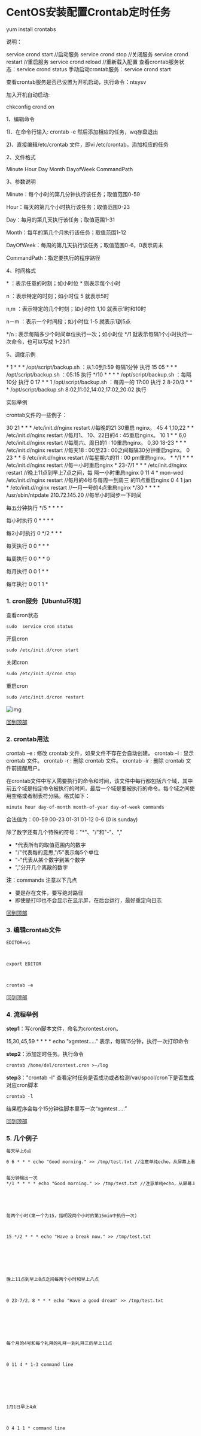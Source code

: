 # CentOS安装配置Crontab定时任务

yum install crontabs

说明：

service crond start //启动服务
service crond stop //关闭服务
service crond restart //重启服务
service crond reload //重新载入配置
查看crontab服务状态：service crond status
手动启动crontab服务：service crond start

查看crontab服务是否已设置为开机启动，执行命令：ntsysv

加入开机自动启动:

chkconfig crond on



 1、编辑命令

   1)、在命令行输入: crontab -e 然后添加相应的任务，wq存盘退出

   2)、直接编辑/etc/crontab 文件，即vi /etc/crontab，添加相应的任务

2、文件格式

   Minute Hour Day Month DayofWeek CommandPath

 3、参数说明

   Minute：每个小时的第几分钟执行该任务；取值范围0-59

   Hour：每天的第几个小时执行该任务；取值范围0-23

   Day：每月的第几天执行该任务；取值范围1-31

   Month：每年的第几个月执行该任务；取值范围1-12

   DayOfWeek：每周的第几天执行该任务；取值范围0-6，0表示周末

   CommandPath：指定要执行的程序路径

 4、时间格式

   \* ：表示任意的时刻；如小时位 * 则表示每个小时

   n ：表示特定的时刻；如小时位 5 就表示5时

   n,m ：表示特定的几个时刻；如小时位 1,10 就表示1时和10时

   n－m ：表示一个时间段；如小时位 1-5 就表示1到5点

   */n : 表示每隔多少个时间单位执行一次；如小时位 */1 就表示每隔1个小时执行一次命令，也可以写成 1-23/1

 5、调度示例

 \* 1 * * * /opt/script/backup.sh ：从1:0到1:59 每隔1分钟 执行
 15 05 * * * /opt/script/backup.sh ：05:15 执行
*/10 * * * * /opt/script/backup.sh ：每隔10分 执行
0 17 * * 1 /opt/script/backup.sh ：每周一的 17:00 执行
2 8-20/3 * * * /opt/script/backup.sh 8:02,11:02,14:02,17:02,20:02 执行

实际举例

crontab文件的一些例子：

30 21 * * * /etc/init.d/nginx restart      //每晚的21:30重启 nginx。
45 4 1,10,22 * * /etc/init.d/nginx restart    //每月1、 10、22日的4 : 45重启nginx。
10 1 * * 6,0 /etc/init.d/nginx restart      //每周六、周日的1 : 10重启nginx。
0,30 18-23 * * * /etc/init.d/nginx restart    //每天18 : 00至23 : 00之间每隔30分钟重启nginx。
0 23 * * 6 /etc/init.d/nginx restart       //每星期六的11 : 00 pm重启nginx。
\* */1 * * * /etc/init.d/nginx restart      //每一小时重启nginx
\* 23-7/1 * * * /etc/init.d/nginx restart     //晚上11点到早上7点之间，每 隔一小时重启nginx
0 11 4 * mon-wed /etc/init.d/nginx restart    //每月的4号与每周一到周三 的11点重启nginx
0 4 1 jan * /etc/init.d/nginx restart      //一月一号的4点重启nginx
*/30 * * * * /usr/sbin/ntpdate 210.72.145.20   //每半小时同步一下时间

每五分钟执行 */5 * * * *

每小时执行   0 * * * *

每2小时执行   0 */2 * * *

每天执行    0 0 * * *

每周执行    0 0 * * 0

每月执行    0 0 1 * *

每年执行    0 0 1 1 *



### 1. cron服务【Ubuntu环境】

查看cron状态

```html
sudo  service cron status　
```

开启cron

```html
sudo /etc/init.d/cron start
```

关闭cron

```html
sudo /etc/init.d/cron stop
```

重启cron

```html
sudo /etc/init.d/cron restart
```

![img](https://images0.cnblogs.com/blog2015/408927/201505/112150114235275.png)　　

[回到顶部](https://www.cnblogs.com/kaituorensheng/p/4494321.html#_labelTop)

### 2. crontab用法

crontab –e : 修改 crontab 文件，如果文件不存在会自动创建。 
crontab –l : 显示 crontab 文件。 
crontab -r : 删除 crontab 文件。
crontab -ir : 删除 crontab 文件前提醒用户。

 

在crontab文件中写入需要执行的命令和时间，该文件中每行都包括六个域，其中前五个域是指定命令被执行的时间，最后一个域是要被执行的命令。每个域之间使用空格或者制表符分隔。格式如下： 

```html
minute hour day-of-month month-of-year day-of-week commands    
```

合法值为：00-59 00-23 01-31 01-12 0-6 (0 is sunday) 

除了数字还有几个特殊的符号："*"、"/"和"-"、","

- *代表所有的取值范围内的数字
- "/"代表每的意思,"/5"表示每5个单位
- "-"代表从某个数字到某个数字
- ","分开几个离散的数字

**注**：commands 注意以下几点

- 要是存在文件，要写绝对路径
- 即使是打印也不会显示在显示屏，在后台运行，最好重定向日志

[回到顶部](https://www.cnblogs.com/kaituorensheng/p/4494321.html#_labelTop)

### 3. 编辑crontab文件

```html
EDITOR=vi



export EDITOR



crontab -e
```

[回到顶部](https://www.cnblogs.com/kaituorensheng/p/4494321.html#_labelTop)

### **4. 流程举例**

**step1**：写cron脚本文件，命名为crontest.cron。

15,30,45,59 * * * * echo "xgmtest....."   表示，每隔15分钟，执行一次打印命令 

**step2**：添加定时任务。执行命令

```html
crontab /home/del/crontest.cron >~/log
```

**step3**："crontab -l" 查看定时任务是否成功或者检测/var/spool/cron下是否生成对应cron脚本

```html
crontab -l
```

结果程序会每个15分钟往脚本里写一次“xgmtest.....”

[回到顶部](https://www.cnblogs.com/kaituorensheng/p/4494321.html#_labelTop)

### 5. 几个例子

```html
每天早上6点 

0 6 * * * echo "Good morning." >> /tmp/test.txt //注意单纯echo，从屏幕上看不到任何输出，因为cron把任何输出都email到root的信箱了。


每分钟输出一次
*/1 * * * * echo "Good morning." >> /tmp/test.txt //注意单纯echo，从屏幕上看不到任何输出，因为cron把任何输出都email到root的信箱了。

 



每两个小时(第一个为15，指明没两个小时的第15min中执行一次) 



15 */2 * * * echo "Have a break now." >> /tmp/test.txt  



 



晚上11点到早上8点之间每两个小时和早上八点 



0 23-7/2，8 * * * echo "Have a good dream" >> /tmp/test.txt



 



每个月的4号和每个礼拜的礼拜一到礼拜三的早上11点 



0 11 4 * 1-3 command line



 



1月1日早上4点 



0 4 1 1 * command line



 



每小时（第一分钟）执行/etc/cron.hourly内的脚本



01 * * * * root run-parts /etc/cron.hourly



 



每天（凌晨4：02）执行/etc/cron.daily内的脚本



02 4 * * * root run-parts /etc/cron.daily 



 



每星期（周日凌晨4：22）执行/etc/cron.weekly内的脚本



22 4 * * 0 root run-parts /etc/cron.weekly 



 



每月（1号凌晨4：42）去执行/etc/cron.monthly内的脚本 



42 4 1 * * root run-parts /etc/cron.monthly 



 



注意:  "run-parts"这个参数了，如果去掉这个参数的话，后面就可以写要运行的某个脚本名，而不是文件夹名。 　 



 



每天的下午4点、5点、6点的5 min、15 min、25 min、35 min、45 min、55 min时执行命令。 



5，15，25，35，45，55 16，17，18 * * * command



 



每周一，三，五的下午3：00系统进入维护状态，重新启动系统。



00 15 * *1，3，5 shutdown -r +5



 



每小时的10分，40分执行用户目录下的innd/bbslin这个指令： 



10，40 * * * * innd/bbslink 



 



每小时的1分执行用户目录下的bin/account这个指令： 



1 * * * * bin/account



 



每天早晨三点二十分执行用户目录下如下所示的两个指令（每个指令以;分隔）： 



203 * * * （/bin/rm -f expire.ls logins.bad;bin/expire$#@62;expire.1st）　　



 



每年的一月和四月，4号到9号的3点12分和3点55分执行/bin/rm -f expire.1st这个指令，并把结果添加在mm.txt这个文件之后（mm.txt文件位于用户自己的目录位置）。 



12,553 4-91,4 * /bin/rm -f expire.1st$#@62;$#@62;mm.txt 
参考：``https://www.cnblogs.com/kaituorensheng/p/4494321.html
```